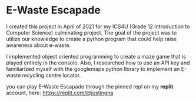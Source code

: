 # E-Waste Escapade

I created this project in April of 2021 for my ICS4U (Grade 12 Introduction to Computer Science) culminating project.
The goal of the project was to utilize our knowledge to create a python program that could help raise awareness about e-waste.

I implemented object oriented programming to create a maze game that is played entirely in the console.
Also, I researched how to use an API key and familiarized myself with the googlemaps python library to implement an E-waste recycling centre locator.

you can play E-Waste Escapade through the pinned repl on my **replit** account, here: https://replit.com/@justingna
